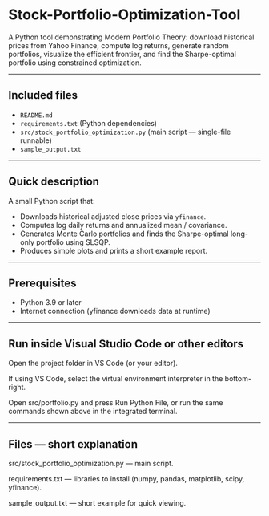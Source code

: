 # Stock-Portfolio-Optimization-Tool
A Python tool demonstrating Modern Portfolio Theory: download historical prices from Yahoo Finance, compute log returns, generate random portfolios, visualize the efficient frontier, and find the Sharpe-optimal portfolio using constrained optimization.


---

## Included files
- `README.md` 
- `requirements.txt` (Python dependencies)    
- `src/stock_portfolio_optimization.py` (main script — single-file runnable)  
- `sample_output.txt`

---

## Quick description
A small Python script that:

- Downloads historical adjusted close prices via `yfinance`.  
- Computes log daily returns and annualized mean / covariance.  
- Generates Monte Carlo portfolios and finds the Sharpe-optimal long-only portfolio using SLSQP.  
- Produces simple plots and prints a short example report.

---

## Prerequisites
- Python 3.9 or later  
- Internet connection (yfinance downloads data at runtime)

---

## Run inside Visual Studio Code or other editors

Open the project folder in VS Code (or your editor).

If using VS Code, select the virtual environment interpreter in the bottom-right.

Open src/portfolio.py and press Run Python File, or run the same commands shown above in the integrated terminal.

---

## Files — short explanation

src/stock_portfolio_optimization.py — main script.

requirements.txt — libraries to install (numpy, pandas, matplotlib, scipy, yfinance).

sample_output.txt — short example for quick viewing.

